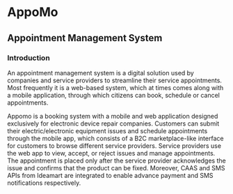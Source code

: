 
# AppoMo




## Appointment Management System
### Introduction

An appointment management system is a digital solution used by companies and service providers to streamline their service appointments. Most frequently it is a web-based system, which at times comes along with a mobile application, through which citizens can book, schedule or cancel appointments. 

Appomo is a booking system with a mobile and web application designed exclusively for electronic device repair companies. Customers can submit their  electric/electronic equipment issues and schedule appointments through the mobile app, which consists of a  B2C marketplace-like interface for customers to browse different service providers. Service providers use the web app to view, accept, or reject issues and manage appointments. The appointment is placed only after the service provider acknowledges the issue and confirms that the product can be fixed. Moreover, CAAS and SMS APIs from Ideamart are integrated to enable advance payment and SMS notifications respectively.

